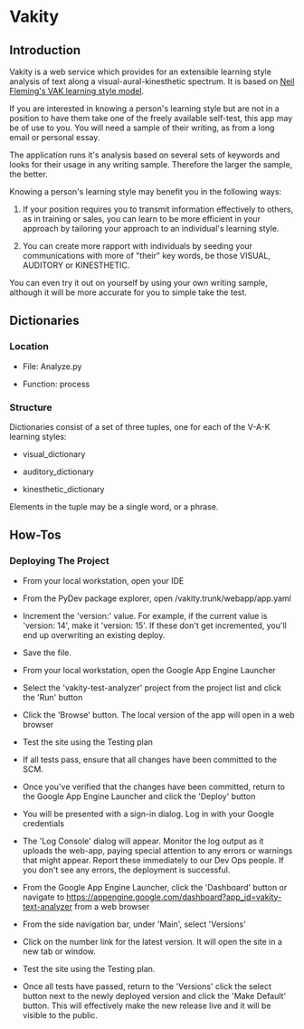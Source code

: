 # Vakity

## Introduction

Vakity is a web service which provides for an extensible learning style analysis of text along a visual-aural-kinesthetic spectrum. It is based on [Neil Fleming's VAK learning style model](http://en.wikipedia.org/wiki/Learning_styles#Neil_Fleming.27s_VAK.2FVARK_model).

If you are interested in knowing a person's learning style but are not in a position to have them take one of the freely available self-test, this app may be of use to you. You will need a sample of their writing, as from a long email or personal essay.

The application runs it's analysis based on several sets of keywords and looks for their usage in any writing sample. Therefore the larger the sample, the better.

Knowing a person's learning style may benefit you in the following ways: 

1. If your position requires you to transmit information effectively to others, as in training or sales, you can learn to be more efficient in your approach by tailoring your approach to an individual's learning style.

2. You can create more rapport with individuals by seeding your communications with more of "their" key words, be those VISUAL, AUDITORY or KINESTHETIC. 

You can even try it out on yourself by using your own writing sample, although it will be more accurate for you to simple take the test.

## Dictionaries

### Location

- File: Analyze.py 

- Function: process

### Structure

Dictionaries consist of a set of three tuples, one for each of the V-A-K learning styles:

- visual_dictionary

- auditory_dictionary

- kinesthetic_dictionary

Elements in the tuple may be a single word, or a phrase.

## How-Tos

### Deploying The Project

- From your local workstation, open your IDE

- From the PyDev package explorer, open /vakity.trunk/webapp/app.yaml

- Increment the 'version:' value. For example, if the current value is 'version: 14', make it 'version: 15'. If these don't get incremented, you'll end up overwriting an existing deploy.

- Save the file.

- From your local workstation, open the Google App Engine Launcher

- Select the 'vakity-test-analyzer' project from the project list and click the 'Run' button

- Click the 'Browse' button. The local version of the app will open in a web browser

- Test the site using the Testing plan

- If all tests pass, ensure that all changes have been committed to the SCM.

- Once you've verified that the changes have been committed, return to the Google App Engine Launcher and click the 'Deploy' button

- You will be presented with a sign-in dialog. Log in with your Google credentials

- The 'Log Console' dialog will appear. Monitor the log output as it uploads the web-app, paying special attention to any errors or warnings that might appear. Report these immediately to our Dev Ops people. If you don't see any errors, the deployment is successful.

- From the Google App Engine Launcher, click the 'Dashboard' button or navigate to https://appengine.google.com/dashboard?app_id=vakity-text-analyzer from a web browser

- From the side navigation bar, under 'Main', select 'Versions'

- Click on the number link for the latest version. It will open the site in a new tab or window.

- Test the site using the Testing plan.

- Once all tests have passed, return to the 'Versions' click the select button next to the newly deployed version and click the 'Make Default' button. This will effectively make the new release live and it will be visible to the public.
